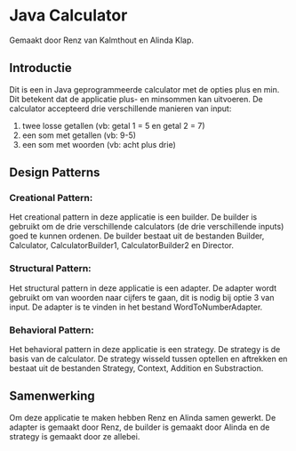 # Java Calculator
Gemaakt door Renz van Kalmthout en Alinda Klap.

## Introductie
Dit is een in Java geprogrammeerde calculator met de opties plus en min. Dit betekent
dat de applicatie plus- en minsommen kan uitvoeren. 
De calculator accepteerd drie verschillende manieren van input:
1. twee losse getallen (vb: getal 1 = 5 en getal 2 = 7)
2. een som met getallen (vb: 9-5)
3. een som met woorden (vb: acht plus drie)

## Design Patterns
### Creational Pattern: 
Het creational pattern in deze applicatie is een builder. De builder is gebruikt om de
drie verschillende calculators (de drie verschillende inputs) goed te kunnen ordenen.
De builder bestaat uit de bestanden Builder, Calculator, CalculatorBuilder1,
CalculatorBuilder2 en Director.

### Structural Pattern:
Het structural pattern in deze applicatie is een adapter. De adapter wordt gebruikt om 
van woorden naar cijfers te gaan, dit is nodig bij optie 3 van input. De adapter is 
te vinden in het bestand WordToNumberAdapter.

### Behavioral Pattern: 
Het behavioral pattern in deze applicatie is een strategy. De strategy is de basis
van de calculator. De strategy wisseld tussen optellen en aftrekken en bestaat uit
de bestanden Strategy, Context, Addition en Substraction.

## Samenwerking
Om deze applicatie te maken hebben Renz en Alinda samen gewerkt.
De adapter is gemaakt door Renz, de builder is gemaakt door Alinda en de strategy is 
gemaakt door ze allebei.
